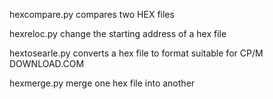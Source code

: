hexcompare.py 
   compares two HEX files

hexreloc.py
   change the starting address of a hex file
  
hextosearle.py
   converts a hex file to format suitable for CP/M DOWNLOAD.COM

hexmerge.py
   merge one hex file into another
